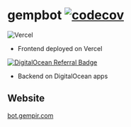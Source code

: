 # gempbot [![codecov](https://codecov.io/github/gempir/gempbot/branch/main/graph/badge.svg?token=NOBEUO3DYT)](https://codecov.io/github/gempir/gempbot)

![Vercel](https://vercelbadge.vercel.app/api/gempir/gempbot?style=for-the-badge)
- Frontend deployed on Vercel


[![DigitalOcean Referral Badge](https://web-platforms.sfo2.cdn.digitaloceanspaces.com/WWW/Badge%201.svg)](https://www.digitalocean.com/?refcode=492eee8f5c7f&utm_campaign=Referral_Invite&utm_medium=Referral_Program&utm_source=badge)

- Backend on DigitalOcean apps

## Website

[bot.gempir.com](https://bot.gempir.com)